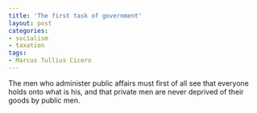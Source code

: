 ```yaml
---
title: 'The first task of government'
layout: post
categories:
- socialism
- taxation
tags:
- Marcus Tullius Cicero
---
```


The men who administer public affairs must first of all see that everyone holds onto what is his, and that private men are never deprived of their goods by public men.